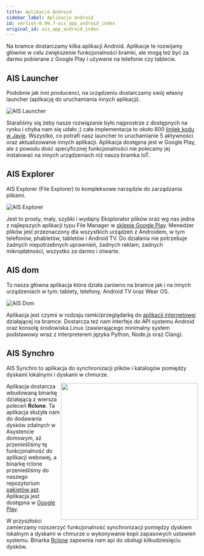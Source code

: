 ```yaml
---
title: Aplikacje Android
sidebar_label: Aplikacje Android
id: version-0.99.7-ais_app_android_index
original_id: ais_app_android_index
---
```


Na bramce dostarczamy kilka aplikacji Android.
Aplikacje te rozwijamy głównie w celu zwiększenie funkcjonalności bramki, ale mogą też być za darmo pobierane z Google Play i używane na telefonie czy tablecie.


## AIS Launcher

Podobnie jak inni producenci, na urządzeniu dostarczamy swój własny launcher (aplikację do uruchamiania innych aplikacji).  

![AIS Launcher](/AIS-docs/img/en/frontend/ais_launcher_apk_screen.png)

Staraliśmy się żeby nasze rozwiązanie było najprostrze z dostępnych na rynku i chyba nam się udało ;) cała implementacja to około 600 [linijek kodu w Javie](https://github.com/sviete/AIS-launcher).
Wszystko, co potrafi nasz launcher to uruchamianie 5 aktywności oraz aktualizowanie innych aplikacji. Aplikacja dostępna jest w Google Play, ale z powodu dość specyficznej funkcjonalności nie polecamy jej instalować na innych urządzeniach niż nasza bramka IoT.

## AIS Explorer

AIS Explorer (File Explorer) to kompleksowe narzędzie do zarządzania plikami.

![AIS Explorer](/AIS-docs/img/en/frontend/ais_explorer_apk_screen.png)

Jest to prosty, mały, szybki i wydajny Eksplorator plików oraz wg nas jedna z najlepszych aplikacji typu File Manager w [sklepie Google Play](https://play.google.com/store/apps/details?id=pl.sviete.dom.anexplorer.pro).
Menedżer plików jest przeznaczony dla wszystkich urządzeń z Androidem, w tym telefonów, phabletów, tabletów i Android TV. Do działania nie potrzebuje żadnych niepotrzebnych uprawnień, żadnych reklam, żadnych mikropłatności, wszystko za darmo i otwarte.


## AIS dom

To nasza główna aplikacja która działa zarówno na bramce jak i na innych urządzeniach w tym: tablety, telefony, Android TV oraz Wear OS.

![AIS Dom](/AIS-docs/img/en/frontend/ais_dom_apk_screen_mob.png)

Aplikacja jest czymś w rodzaju ramki/przeglądarkę do [aplikacji internetowej](/AIS-docs/docs/en/next/ais_app_index.html) działającej na bramce. Dostarcza też nam interfejs do API systemu Android oraz konsolę środowiska Linux (zawierającego minimalny system podstawowy wraz z interpreterem języka Python, Node.js oraz Clang).

## AIS Synchro

AIS Synchro to aplikacja do synchronizacji plików i katalogów pomiędzy dyskami lokalnymi i dyskami w chmurze.

<img src="/AIS-docs/img/en/frontend/ais_synchro_apk_screen.png" width="360" align="right"> </img>


Aplikacja dostarcza wbudowaną binarkę działającą z wiersza poleceń **Rclone**.
Ta aplikacja służyła nam do dodawania dysków zdalnych w Asystencie domowym, aż przenieśliśmy tę funkcjonalność do aplikacji webowej, a binarkę rclone przenieśliśmy do naszego repozytorium [pakietów apt](http://powiedz.co/apt/). Aplikacja jest dostępna w [Google Play](https://play.google.com/store/apps/details?id=pl.sviete.dom.rcloneexplorer).

W przyszłości zamierzamy rozszerzyć funkcjonalność synchronizacji pomiędzy dyskiem lokalnym a dyskami w chmurze o wykonywanie kopii zapasowych ustawień systemu. Binarka [Rclone](https://rclone.org/) zapewnia nam api do obsługi kilkudziesięciu dysków.

